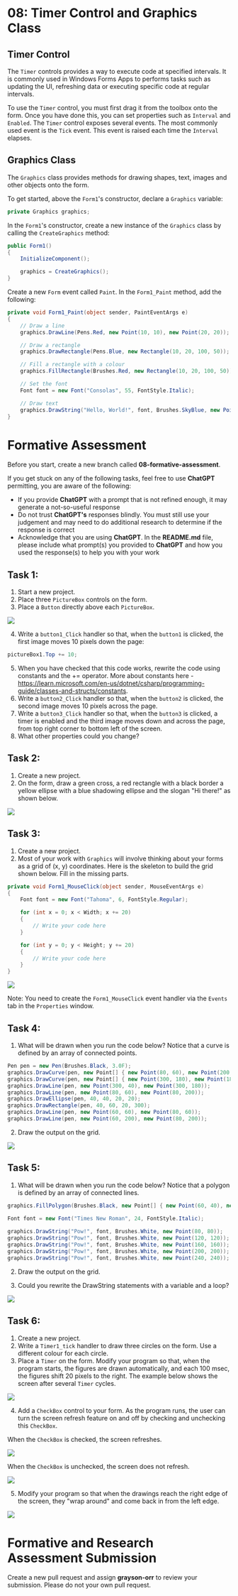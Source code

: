 # 08: Timer Control and Graphics Class

## Timer Control

The `Timer` controls provides a way to execute code at specified intervals. It is commonly used in Windows Forms Apps to performs tasks such as updating the UI, refreshing data or executing specific code at regular intervals.

To use the `Timer` control, you must first drag it from the toolbox onto the form. Once you have done this, you can set properties such as `Interval` and `Enabled`. The `Timer` control exposes several events. The most commonly used event is the `Tick` event. This event is raised each time the `Interval` elapses.

## Graphics Class

The `Graphics` class provides methods for drawing shapes, text, images and other objects onto the form.

To get started, above the `Form1`'s constructor, declare a `Graphics` variable:

```csharp
private Graphics graphics;
```

In the `Form1`'s constructor, create a new instance of the `Graphics` class by calling the `CreateGraphics` method:

```csharp
public Form1()
{
    InitializeComponent();

    graphics = CreateGraphics();
}
```

Create a new `Form` event called `Paint`. In the `Form1_Paint` method, add the following:

```csharp
private void Form1_Paint(object sender, PaintEventArgs e)
{
    // Draw a line
    graphics.DrawLine(Pens.Red, new Point(10, 10), new Point(20, 20));

    // Draw a rectangle
    graphics.DrawRectangle(Pens.Blue, new Rectangle(10, 20, 100, 50));

    // Fill a rectangle with a colour
    graphics.FillRectangle(Brushes.Red, new Rectangle(10, 20, 100, 50));

    // Set the font
    Font font = new Font("Consolas", 55, FontStyle.Italic);

    // Draw text
    graphics.DrawString("Hello, World!", font, Brushes.SkyBlue, new Point(20, 45));
}
```

# Formative Assessment

Before you start, create a new branch called **08-formative-assessment**.

If you get stuck on any of the following tasks, feel free to use **ChatGPT** permitting, you are aware of the following:

- If you provide **ChatGPT** with a prompt that is not refined enough, it may generate a not-so-useful response
- Do not trust **ChatGPT's** responses blindly. You must still use your judgement and may need to do additional research to determine if the response is correct
- Acknowledge that you are using **ChatGPT**. In the **README.md** file, please include what prompt(s) you provided to **ChatGPT** and how you used the response(s) to help you with your work

## Task 1:
1. Start a new project.
2. Place three `PictureBox` controls on the form.
3. Place a `Button` directly above each `PictureBox`.

![](../resources/img/08-timer-control-and-graphics-class/01-image.png)

4. Write a `button1_Click` handler so that, when the `button1` is clicked, the first image moves 10 pixels down the page:

```csharp	
pictureBox1.Top += 10;
```	

5.	When you have checked that this code works, rewrite the code using constants and the += operator. More about constants here - <https://learn.microsoft.com/en-us/dotnet/csharp/programming-guide/classes-and-structs/constants>.
6.	Write a `button2_Click` handler so that, when the `button2` is clicked, the second image moves 10 pixels across the page.
7.	Write a `button3_Click` handler so that, when the `button3` is clicked, a timer is enabled and the third image moves down and across the page, from top right corner to bottom left of the screen.
8.	What other properties could you change?

## Task 2:

1. Create a new project.
2. On the form, draw a green cross, a red rectangle with a black border a yellow ellipse with a blue shadowing ellipse and the slogan "Hi there!" as shown below.

![](../resources/img/08-timer-control-and-graphics-class/02-image.png)

## Task 3:

1. Create a new project.
2. Most of your work with `Graphics` will involve thinking about your forms as a grid of (x, y) coordinates. Here is the skeleton to build the grid shown below. Fill in the missing parts.

```csharp
private void Form1_MouseClick(object sender, MouseEventArgs e)
{
    Font font = new Font("Tahoma", 6, FontStyle.Regular);

    for (int x = 0; x < Width; x += 20)
    {
        // Write your code here
    }

    for (int y = 0; y < Height; y += 20)
    {
        // Write your code here
    }
}
```

![](../resources/img/08-timer-control-and-graphics-class/03-image.png)

Note: You need to create the `Form1_MouseClick` event handler via the `Events` tab in the `Properties` window. 

## Task 4:

1. What will be drawn when you run the code below? Notice that a curve is defined by an array of connected points.

```csharp
Pen pen = new Pen(Brushes.Black, 3.0F);
graphics.DrawCurve(pen, new Point[] { new Point(80, 60), new Point(200, 40), new Point(180, 60), new Point(300, 40) });
graphics.DrawCurve(pen, new Point[] { new Point(300, 180), new Point(180, 200), new Point(200, 180), new Point(80, 200) });
graphics.DrawLine(pen, new Point(300, 40), new Point(300, 180));
graphics.DrawLine(pen, new Point(80, 60), new Point(80, 200));
graphics.DrawEllipse(pen, 40, 40, 20, 20);
graphics.DrawRectangle(pen, 40, 60, 20, 300);
graphics.DrawLine(pen, new Point(60, 60), new Point(80, 60));
graphics.DrawLine(pen, new Point(60, 200), new Point(80, 200));
```

2. Draw the output on the grid.

![](../resources/img/08-timer-control-and-graphics-class/04-image.png)

## Task 5:

1. What will be drawn when you run the code below? Notice that a polygon is defined by an array of connected lines.

```csharp
graphics.FillPolygon(Brushes.Black, new Point[] { new Point(60, 40), new Point(140, 80), new Point(200, 40), new Point(300, 80), new Point(380, 60), new Point(340, 140), new Point(320, 180), new Point(380, 240), new Point (320, 300), new Point(340, 340), new Point(240, 320), new Point(180, 340), new Point(20, 320), new Point(60, 280), new Point(100, 240), new Point(40, 220), new Point(80, 160) });

Font font = new Font("Times New Roman", 24, FontStyle.Italic); 
    
graphics.DrawString("Pow!", font, Brushes.White, new Point(80, 80));
graphics.DrawString("Pow!", font, Brushes.White, new Point(120, 120));
graphics.DrawString("Pow!", font, Brushes.White, new Point(160, 160));
graphics.DrawString("Pow!", font, Brushes.White, new Point(200, 200));
graphics.DrawString("Pow!", font, Brushes.White, new Point(240, 240));
```

2. Draw the output on the grid.

3. Could you rewrite the DrawString statements with a variable and a loop?

![](../resources/img/08-timer-control-and-graphics-class/05-image.png)

## Task 6:

1. Create a new project. 
2. Write a `Timer1_tick` handler to draw three circles on the form. Use a different colour for each circle.
3. Place a `Timer` on the form. Modify your program so that, when the program starts, the figures are drawn automatically, and each 100 msec, the figures shift 20 pixels to the right. The example below shows the screen after several `Timer` cycles.

![](../resources/img/08-timer-control-and-graphics-class/06-image.png)

4.	Add a `CheckBox` control to your form. As the program runs, the user can turn the screen refresh feature on and off by checking and unchecking this `CheckBox`. 

When the `CheckBox` is checked, the screen refreshes.

![](../resources/img/08-timer-control-and-graphics-class/07-image.png)

When the `CheckBox` is unchecked, the screen does not refresh. 

![](../resources/img/08-timer-control-and-graphics-class/08-image.png)

5. Modify your program so that when the drawings reach the right edge of the screen, they "wrap around" and come back in from the left edge.

![](../resources/img/08-timer-control-and-graphics-class/09-image.png)

# Formative and Research Assessment Submission

Create a new pull request and assign **grayson-orr** to review your submission. Please do not your own pull request.
